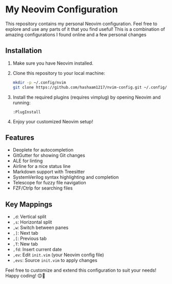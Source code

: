 # My Neovim Configuration

This repository contains my personal Neovim configuration. Feel free to explore and use any parts of it that you find useful!
This is a combination of amazing configurations I found online and a few personal changes

## Installation

1. Make sure you have Neovim installed.
2. Clone this repository to your local machine:

   ```bash
   mkdir -p ~/.config/nvim
   git clone https://github.com/hashaam1217/nvim-config.git ~/.config/nvim
   ```

3. Install the required plugins (requires vimplug) by opening Neovim and running:

   ```
   :PlugInstall
   ```

4. Enjoy your customized Neovim setup!

## Features

- Deoplete for autocompletion
- GitGutter for showing Git changes
- ALE for linting
- Airline for a nice status line
- Markdown support with Treesitter
- SystemVerilog syntax highlighting and completion
- Telescope for fuzzy file navigation
- FZF/Ctrlp for searching files

## Key Mappings

- `,d`: Vertical split
- `,s`: Horizontal split
- `,w`: Switch between panes
- `,]`: Next tab
- `,[`: Previous tab
- `,T`: New tab
- `,fd`: Insert current date
- `,ev`: Edit `init.vim` (your Neovim config file)
- `,evs`: Source `init.vim` to apply changes

Feel free to customize and extend this configuration to suit your needs! Happy coding! 😊🚀

